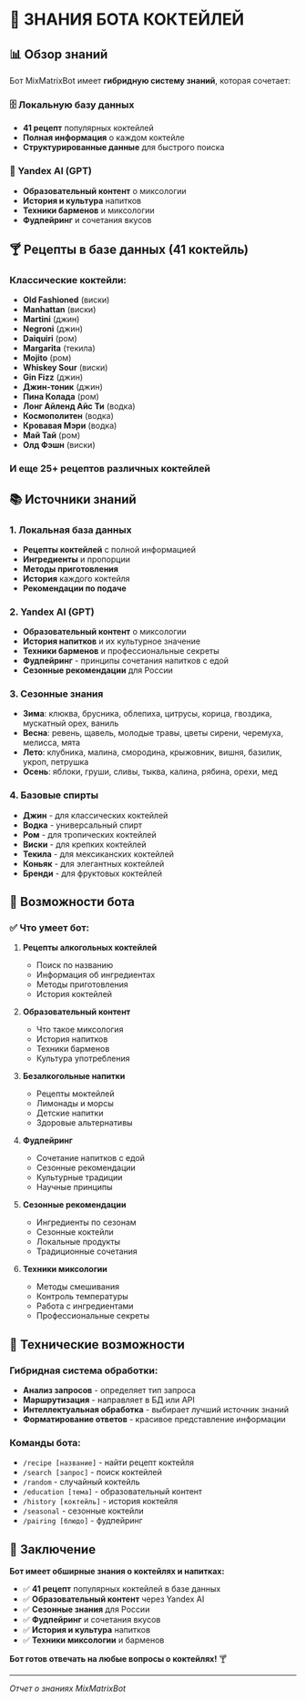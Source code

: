 # 🧠 ЗНАНИЯ БОТА КОКТЕЙЛЕЙ

## 📊 Обзор знаний

Бот MixMatrixBot имеет **гибридную систему знаний**, которая сочетает:

### 🗄️ Локальную базу данных
- **41 рецепт** популярных коктейлей
- **Полная информация** о каждом коктейле
- **Структурированные данные** для быстрого поиска

### 🤖 Yandex AI (GPT)
- **Образовательный контент** о миксологии
- **История и культура** напитков
- **Техники барменов** и миксологии
- **Фудпейринг** и сочетания вкусов

## 🍸 Рецепты в базе данных (41 коктейль)

### Классические коктейли:
- **Old Fashioned** (виски)
- **Manhattan** (виски) 
- **Martini** (джин)
- **Negroni** (джин)
- **Daiquiri** (ром)
- **Margarita** (текила)
- **Mojito** (ром)
- **Whiskey Sour** (виски)
- **Gin Fizz** (джин)
- **Джин-тоник** (джин)
- **Пина Колада** (ром)
- **Лонг Айленд Айс Ти** (водка)
- **Космополитен** (водка)
- **Кровавая Мэри** (водка)
- **Май Тай** (ром)
- **Олд Фэшн** (виски)

### И еще 25+ рецептов различных коктейлей

## 📚 Источники знаний

### 1. Локальная база данных
- **Рецепты коктейлей** с полной информацией
- **Ингредиенты** и пропорции
- **Методы приготовления**
- **История** каждого коктейля
- **Рекомендации по подаче**

### 2. Yandex AI (GPT)
- **Образовательный контент** о миксологии
- **История напитков** и их культурное значение
- **Техники барменов** и профессиональные секреты
- **Фудпейринг** - принципы сочетания напитков с едой
- **Сезонные рекомендации** для России

### 3. Сезонные знания
- **Зима**: клюква, брусника, облепиха, цитрусы, корица, гвоздика, мускатный орех, ваниль
- **Весна**: ревень, щавель, молодые травы, цветы сирени, черемуха, мелисса, мята
- **Лето**: клубника, малина, смородина, крыжовник, вишня, базилик, укроп, петрушка
- **Осень**: яблоки, груши, сливы, тыква, калина, рябина, орехи, мед

### 4. Базовые спирты
- **Джин** - для классических коктейлей
- **Водка** - универсальный спирт
- **Ром** - для тропических коктейлей
- **Виски** - для крепких коктейлей
- **Текила** - для мексиканских коктейлей
- **Коньяк** - для элегантных коктейлей
- **Бренди** - для фруктовых коктейлей

## 🎯 Возможности бота

### ✅ Что умеет бот:

1. **Рецепты алкогольных коктейлей**
   - Поиск по названию
   - Информация об ингредиентах
   - Методы приготовления
   - История коктейлей

2. **Образовательный контент**
   - Что такое миксология
   - История напитков
   - Техники барменов
   - Культура употребления

3. **Безалкогольные напитки**
   - Рецепты моктейлей
   - Лимонады и морсы
   - Детские напитки
   - Здоровые альтернативы

4. **Фудпейринг**
   - Сочетание напитков с едой
   - Сезонные рекомендации
   - Культурные традиции
   - Научные принципы

5. **Сезонные рекомендации**
   - Ингредиенты по сезонам
   - Сезонные коктейли
   - Локальные продукты
   - Традиционные сочетания

6. **Техники миксологии**
   - Методы смешивания
   - Контроль температуры
   - Работа с ингредиентами
   - Профессиональные секреты

## 🔧 Технические возможности

### Гибридная система обработки:
- **Анализ запросов** - определяет тип запроса
- **Маршрутизация** - направляет в БД или API
- **Интеллектуальная обработка** - выбирает лучший источник знаний
- **Форматирование ответов** - красивое представление информации

### Команды бота:
- `/recipe [название]` - найти рецепт коктейля
- `/search [запрос]` - поиск коктейлей
- `/random` - случайный коктейль
- `/education [тема]` - образовательный контент
- `/history [коктейль]` - история коктейля
- `/seasonal` - сезонные коктейли
- `/pairing [блюдо]` - фудпейринг

## 🎉 Заключение

**Бот имеет обширные знания о коктейлях и напитках:**

- ✅ **41 рецепт** популярных коктейлей в базе данных
- ✅ **Образовательный контент** через Yandex AI
- ✅ **Сезонные знания** для России
- ✅ **Фудпейринг** и сочетания вкусов
- ✅ **История и культура** напитков
- ✅ **Техники миксологии** и барменов

**Бот готов отвечать на любые вопросы о коктейлях!** 🍸

---
*Отчет о знаниях MixMatrixBot*













